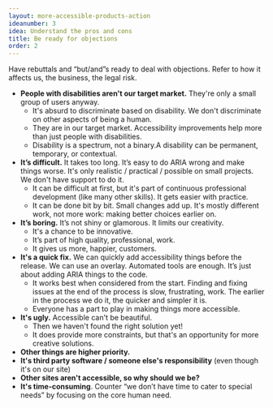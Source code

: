 ```yaml
---
layout: more-accessible-products-action
ideanumber: 3
idea: Understand the pros and cons
title: Be ready for objections
order: 2
---
```


Have rebuttals and “but/and”s ready to deal with objections. Refer to how it affects us, the business, the legal risk.

- **People with disabilities aren't our target market.** They're only a small group of users anyway.
	- It's absurd to discriminate based on disability. We don't discriminate on other aspects of being a human.
	- They are in our target market. Accessibility improvements help more than just people with disabilities.
	- Disability is a spectrum, not a binary.A disability can be permanent, temporary, or contextual.
- **It’s difficult.** It takes too long. It’s easy to do ARIA wrong and make things worse. It's only realistic / practical / possible on small projects. We don't have support to do it.
	- It can be difficult at first, but it's part of continuous professional development (like many other skills). It gets easier with practice.
	- It can be done bit by bit. Small changes add up. It's mostly different work, not more work: making better choices earlier on.
- **It’s boring.** It’s not shiny or glamorous. It limits our creativity.
	- It's a chance to be innovative.
	- It’s part of high quality, professional, work.
	- It gives us more, happier, customers.
- **It's a quick fix.** We can quickly add accessibility things before the release. We can use an overlay. Automated tools are enough. It’s just about adding ARIA things to the code.
	- It works best when considered from the start. Finding and fixing issues at the end of the process is slow, frustrating, work. The earlier in the process we do it, the quicker and simpler it is.
	- Everyone has a part to play in making things more accessible.
- **It's ugly.** Accessible can't be beautiful.
	- Then we haven't found the right solution yet!
	- It does provide more constraints, but that's an opportunity for more creative solutions.
- **Other things are higher priority.**
- **It's third party software / someone else's responsibility** (even though it's on our site)
- **Other sites aren't accessible, so why should we be?**
- **It's time-consuming**. Counter “we don’t have time to cater to special needs” by focusing on the core human need.